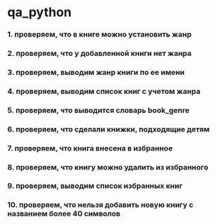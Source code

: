 # qa_python
### 1. проверяем, что в книге можно установить жанр
### 2. проверяем, что у добавленной книги нет жанра
### 3. проверяем, выводим жанр книги по ее имени
### 4. проверяем, выводим список книг с учетом жанра
### 5. проверяем, что выводится словарь book_genre
### 6. проверяем, что сделали книжки, подходящие детям
### 7. проверяем, что книга внесена в избранное
### 8. проверяем, что книгу можно удалить из избранного
### 9. проверяем, выводим список избранных книг
### 10. проверяем, что нельзя добавить новую книгу с названием более 40 символов
